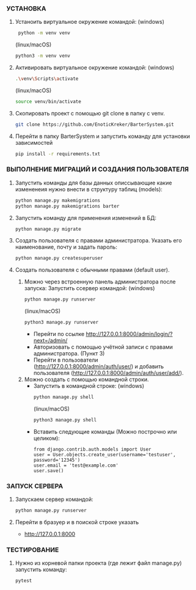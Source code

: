 ### УСТАНОВКА
1. Устаноить виртуальное окружение командой:
    (windows)
   ```bash
    python -m venv venv
   ```

    (linux/macOS)
   ```bash
   python3 -m venv venv
   ```

2. Активировать виртуальное окружение командой:
    (windows)
   ```bash
   .\venv\Scripts\activate
   ```
   
    (linux/macOS)
   ```bash
   source venv/bin/activate
   ```

3. Скопировать проект с помощью git clone в папку с venv.
   ```bash
   git clone https://github.com/EnoticKreker/BarterSystem.git
   ```

4. Перейти в папку BarterSystem и запустить команду для установки зависимостей
   ```bash
   pip install -r requirements.txt
   ```

### ВЫПОЛНЕНИЕ МИГРАЦИЙ И СОЗДАНИЯ ПОЛЬЗОВАТЕЛЯ

1. Запустить команды для базы данных описсывающие какие измененеия нужно внести в структуру таблиц (models):
    ```bash
    python manage.py makemigrations
    python manage.py makemigrations barter
    ```

2. Запустить команду для применения изменений в БД: 
    ```bash
    python manage.py migrate
    ```
    
3. Создать пользователя с правами администратора. Указать его наименование, почту и задать пароль:
   ```bash
   python manage.py createsuperuser
    ```
   
4. Создать пользователя с обычными правами (default user).
    1. Можно через встроенную панель администратора после запуска:
       Запустить cсервер командой:
           (windows)
       ```bash
       python manage.py runserver
       ```
       (linux/macOS)
       ```bash
       python3 manage.py runserver
       ```
        - Перейти по ссылке http://127.0.0.1:8000/admin/login/?next=/admin/
        - Авторизовать с помощью учётной записи с правами администратора. (Пункт 3)
        - Перейти в пользователи (http://127.0.0.1:8000/admin/auth/user/) и добавить пользователя (http://127.0.0.1:8000/admin/auth/user/add/).
    3. Можно создать с помощью командной строки.
        - Запустить в командной строке:
              (windows)
          ```bash
          python manage.py shell
          ```
          (linux/macOS)
          ```bash
          python3 manage.py shell
          ```
        - Вставить следующие команды (Можно построчно или целиком):
            ```
            from django.contrib.auth.models import User
            user = User.objects.create_user(username='testuser', password='12345')
            user.email = 'test@example.com'
            user.save()
            ```

### ЗАПУСК СЕРВЕРА

1. Запускаем сервер командой:
    ```bash
    python manage.py runserver
    ```

2. Перейти в бразуер и в поиской строке указать 
    - http://127.0.0.1:8000

### ТЕСТИРОВАНИЕ
1. Нужно из корневой папки проекта (где лежит файл manage.py) запустить команду:
    ```bash
    pytest
    ```
